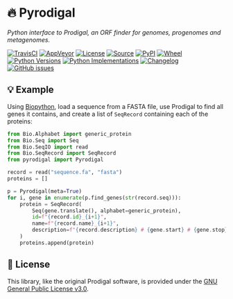 # 🔥 Pyrodigal

*Python interface to Prodigal, an ORF finder for genomes, progenomes and metagenomes.*

[![TravisCI](https://img.shields.io/travis/althonos/pyrodigal/master.svg?logo=travis&maxAge=600&style=flat-square)](https://travis-ci.org/althonos/pyrodigal/branches)
[![AppVeyor](https://img.shields.io/appveyor/ci/althonos/pyrodigal/master?logo=appveyor&style=flat-square&maxAge=600)](https://ci.appveyor.com/project/althonos/pyrodigal)
[![License](https://img.shields.io/badge/license-GPLv3-blue.svg?style=flat-square&maxAge=2678400)](https://choosealicense.com/licenses/gpl-3.0/)
[![Source](https://img.shields.io/badge/source-GitHub-303030.svg?maxAge=2678400&style=flat-square)](https://github.com/althonos/pyrodigal/)
[![PyPI](https://img.shields.io/pypi/v/pyrodigal.svg?style=flat-square&maxAge=600)](https://pypi.org/project/pyrodigal)
[![Wheel](https://img.shields.io/pypi/wheel/pyrodigal.svg?style=flat-square&maxAge=3600)](https://pypi.org/project/pyrodigal/#files)
[![Python Versions](https://img.shields.io/pypi/pyversions/pyrodigal.svg?style=flat-square&maxAge=600)](https://pypi.org/project/pyrodigal/#files)
[![Python Implementations](https://img.shields.io/pypi/implementation/pyrodigal.svg?style=flat-square&maxAge=600)](https://pypi.org/project/pyrodigal/#files)
[![Changelog](https://img.shields.io/badge/keep%20a-changelog-8A0707.svg?maxAge=2678400&style=flat-square)](https://github.com/althonos/pyrodigal.py/blob/master/CHANGELOG.md)
[![GitHub issues](https://img.shields.io/github/issues/althonos/pyrodigal.py.svg?style=flat-square&maxAge=600)](https://github.com/althonos/pyrodigal.py/issues)


## 💡 Example

Using [Biopython](https://biopython.org/), load a sequence from a FASTA file,
use Prodigal to find all genes it contains, and create a list of `SeqRecord`
containing each of the proteins:
```python
from Bio.Alphabet import generic_protein
from Bio.Seq import Seq
from Bio.SeqIO import read
from Bio.SeqRecord import SeqRecord
from pyrodigal import Pyrodigal

record = read("sequence.fa", "fasta")
proteins = []

p = Pyrodigal(meta=True)
for i, gene in enumerate(p.find_genes(str(record.seq))):
    protein = SeqRecord(
        Seq(gene.translate(), alphabet=generic_protein),
        id=f"{record.id}_{i+1}",
        name=f"{record.name}_{i+1}",
        description=f"{record.description} # {gene.start} # {gene.stop} # {gene.strand}"
    )
    proteins.append(protein)
```

## 📜 License

This library, like the original Prodigal software, is provided under the
[GNU General Public License v3.0](https://choosealicense.com/licenses/gpl-3.0/).
